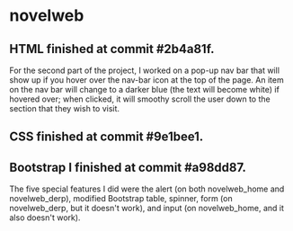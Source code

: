 # novelweb

HTML finished at commit #2b4a81f.
-
For the second part of the project, I worked on a pop-up nav bar that will show up if you hover over the nav-bar icon at the top of the page. An item on the nav bar will change to a darker blue (the text will become white) if hovered over; when clicked, it will smoothy scroll the user down to the section that they wish to visit.

CSS finished at commit #9e1bee1.
-

Bootstrap I finished at commit #a98dd87.
-
The five special features I did were the alert (on both novelweb_home and novelweb_derp), modified Bootstrap table, spinner, form (on novelweb_derp, but it doesn't work), and input (on novelweb_home, and it also doesn't work).
